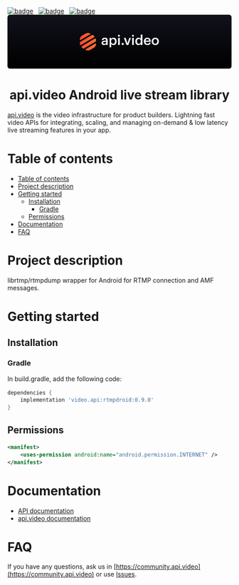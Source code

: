 [![badge](https://img.shields.io/twitter/follow/api_video?style=social)](https://twitter.com/intent/follow?screen_name=api_video) &nbsp; [![badge](https://img.shields.io/github/stars/apivideo/api.video-android-live-stream?style=social)](https://github.com/apivideo/api.video-android-live-stream) &nbsp; [![badge](https://img.shields.io/discourse/topics?server=https%3A%2F%2Fcommunity.api.video)](https://community.api.video)
![](https://github.com/apivideo/API_OAS_file/blob/master/apivideo_banner.png)
<h1 align="center">api.video Android live stream library</h1>

[api.video](https://api.video) is the video infrastructure for product builders. Lightning fast video APIs for integrating, scaling, and managing on-demand & low latency live streaming features in your app.

# Table of contents

- [Table of contents](#table-of-contents)
- [Project description](#project-description)
- [Getting started](#getting-started)
  - [Installation](#installation)
    - [Gradle](#gradle)
  - [Permissions](#permissions)
- [Documentation](#documentation)
- [FAQ](#faq)

# Project description

librtmp/rtmpdump wrapper for Android for RTMP connection and AMF messages.

# Getting started

## Installation

### Gradle

In build.gradle, add the following code:

```groovy
dependencies {
    implementation 'video.api:rtmpdroid:0.9.0'
}
```

## Permissions

```xml
<manifest>
    <uses-permission android:name="android.permission.INTERNET" />
</manifest>
```

# Documentation

* [API documentation](https://apivideo.github.io/api.video-rtmpdroid/)
* [api.video documentation](https://docs.api.video)

# FAQ

If you have any questions, ask us in [https://community.api.video](https://community.api.video) or use [Issues].


[//]: # (These are reference links used in the body of this note and get stripped out when the markdown processor does its job. There is no need to format nicely because it shouldn't be seen. Thanks SO - http://stackoverflow.com/questions/4823468/store-comments-in-markdown-syntax)

[Issues]: <https://github.com/apivideo/api.video-rtmpdroid/issues>
